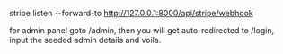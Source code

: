 stripe listen --forward-to http://127.0.0.1:8000/api/stripe/webhook

for admin panel goto /admin, then you will get auto-redirected to /login, input the seeded admin details and voila.